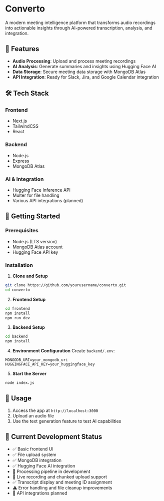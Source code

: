 # Converto

A modern meeting intelligence platform that transforms audio recordings into actionable insights through AI-powered transcription, analysis, and integration.

## 🚀 Features

- **Audio Processing**: Upload and process meeting recordings
- **AI Analysis**: Generate summaries and insights using Hugging Face AI
- **Data Storage**: Secure meeting data storage with MongoDB Atlas
- **API Integration**: Ready for Slack, Jira, and Google Calendar integration

## 🛠️ Tech Stack

### Frontend
- Next.js
- TailwindCSS
- React

### Backend
- Node.js
- Express
- MongoDB Atlas

### AI & Integration
- Hugging Face Inference API
- Multer for file handling
- Various API integrations (planned)

## 🏁 Getting Started

### Prerequisites
- Node.js (LTS version)
- MongoDB Atlas account
- Hugging Face API key

### Installation

1. **Clone and Setup**
```bash
git clone https://github.com/yourusername/converto.git
cd converto
```

2. **Frontend Setup**
```bash
cd frontend
npm install
npm run dev
```

3. **Backend Setup**
```bash
cd backend
npm install
```

4. **Environment Configuration**
Create `backend/.env`:
```plaintext
MONGODB_URI=your_mongodb_uri
HUGGINGFACE_API_KEY=your_huggingface_key
```

5. **Start the Server**
```bash
node index.js
```

## 📝 Usage

1. Access the app at `http://localhost:3000`
2. Upload an audio file
3. Use the text generation feature to test AI capabilities

## 🚧 Current Development Status

- ✅ Basic frontend UI
- ✅ File upload system
- ✅ MongoDB integration
- ✅ Hugging Face AI integration
- 🔄 Processing pipeline in development
- 🔄 Live recording and chunked upload support
- ✅ Transcript display and meeting ID assignment
- ⚠️ Error handling and file cleanup improvements
- 📅 API integrations planned
